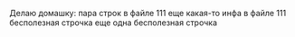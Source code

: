 Делаю домашку:
пара строк в файле 111
еще какая-то инфа в файле 111
бесполезная строчка
еще одна бесполезная строчка